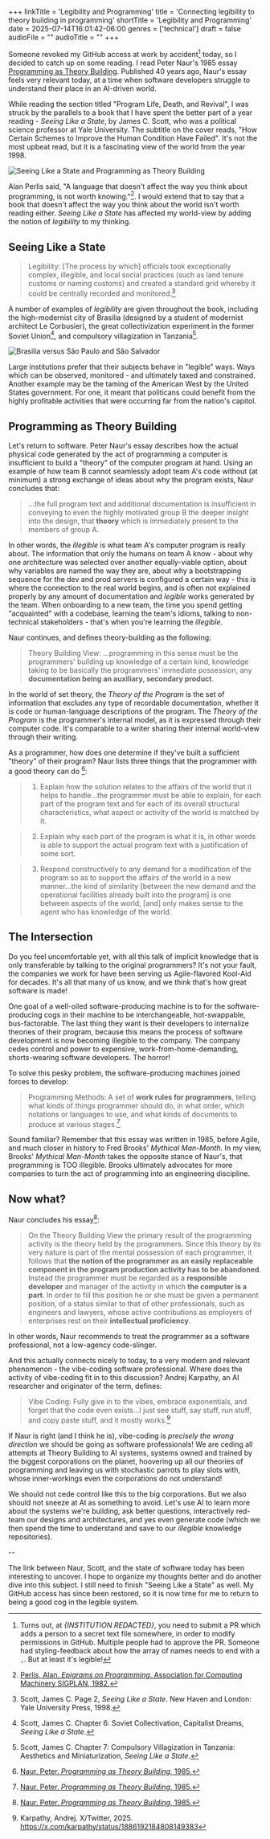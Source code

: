 +++
linkTitle = 'Legibility and Programming'
title = 'Connecting legibility to theory building in programming'
shortTitle = 'Legibility and Programming'
date = 2025-07-14T16:01:42-06:00
genres = ['technical']
draft = false
audioFile = ""
audioTitle = ""
+++

Someone revoked my GitHub access at work by accident[^github-revoked] today, so I decided to catch up on some reading. I read Peter Naur's 1985 essay [Programming as Theory Building](https://pablo.rauzy.name/dev/naur1985programming.pdf). Published 40 years ago, Naur's essay feels very relevant today, at a time when software developers struggle to understand their place in an AI-driven world.

While reading the section titled "Program Life, Death, and Revival", I was struck by the parallels to a book that I have spent the better part of a year reading - *Seeing Like a State*, by James C. Scott, who was a political science professor at Yale University. The subtitle on the cover reads, "How Certain Schemes to Improve the Human Condition Have Failed". It's not the most upbeat read, but it is a fascinating view of the world from the year 1998.

![Seeing Like a State and Programming as Theory Building](book-and-paper.jpg)

Alan Perlis said, "A language that doesn't affect the way you think about programming, is not worth knowing."[^perlis]. I would extend that to say that a book that doesn't affect the way you think about the world isn't worth reading either. *Seeing Like a State* has affected my world-view by adding the notion of *legibility* to my thinking.

## Seeing Like a State

> Legibility: [The process by which] officials took exceptionally complex, illegible, and local social practices (such as land tenure customs or naming customs) and created a standard grid whereby it could be centrally recorded and monitored.[^scott-legibility]

A number of examples of *legibility* are given throughout the book, including the high-modernist city of Brasilia (designed by a student of modernist architect Le Corbusier), the great collectivization experiment in the former Soviet Union[^scott-soviet], and compulsory villagization in Tanzania[^scott-tanzania].

![Brasilia versus São Paulo and São Salvador](brasilia.jpg)

Large institutions prefer that their subjects behave in "legible" ways. Ways which can be observed, monitored - and ultimately taxed and constrained. Another example may be the taming of the American West by the United States government. For one, it meant that politicans could benefit from the highly profitable activities that were occurring far from the nation's capitol.

## Programming as Theory Building

Let's return to software. Peter Naur's essay describes how the actual physical code generated by the act of programming a computer is insufficient to build a "theory" of the computer program at hand. Using an example of how team B cannot seamlessly adopt team A's code without (at minimum) a strong exchange of ideas about why the program exists, Naur concludes that:

> ...the full program text and additional documentation is insufficient in conveying to even the highly motivated group B the deeper insight into the design, that **theory** which is immediately present to the members of group A.

In other words, the *illegible* is what team A's computer program is really about. The information that only the humans on team A know - about why one architecture was selected over another equally-viable option, about why variables are named the way they are, about why a bootstrapping sequence for the dev and prod servers is configured a certain way - this is where the connection to the real world begins, and is often not explained properly by any amount of documentation and *legible* works generated by the team. When onboarding to a new team, the time you spend getting "acquainted" with a codebase, learning the team's idioms, talking to non-technical stakeholders - that's when you're learning the *illegible*.

Naur continues, and defines theory-building as the following:

> Theory Building View: ...programming in this sense must be the programmers' building up knowledge of a certain kind, knowledge taking to be basically the programmers' immediate possession, any **documentation being an auxiliary, secondary product**.

In the world of set theory, the *Theory of the Program* is the set of information that excludes any type of recordable documentation, whether it is code or human-language descriptions of the program. The *Theory of the Program* is the programmer's internal model, as it is expressed through their computer code. It's comparable to a writer sharing their internal world-view through their writing.

As a programmer, how does one determine if they've built a sufficient "theory" of their program? Naur lists three things that the programmer with a good theory can do [^naur]:

> 1) Explain how the solution relates to the affairs of the world that it helps to handle...the programmer must be able to explain, for each part of the program text and for each of its overall structural characteristics, what aspect or activity of the world is matched by it.

> 2) Explain why each part of the program is what it is, in other words is able to support the actual program text with a justification of some sort. 

> 3) Respond constructively to any demand for a modification of the program so as to support the affairs of the world in a new manner...the kind of similarity [between the new demand and the operational facilities already built into the program] is one between aspects of the world, [and] only makes sense to the agent who has knowledge of the world.

## The Intersection

Do you feel uncomfortable yet, with all this talk of implicit knowledge that is only transferable by talking to the original programmers? It's not your fault, the companies we work for have been serving us Agile-flavored Kool-Aid for decades. It's all that many of us know, and we think that's how great software is made!

One goal of a well-oiled software-producing machine is to for the software-producing cogs in their machine to be interchangeable, hot-swappable, bus-factorable. The last thing they want is their developers to internalize theories of their program, because this means the process of software development is now becoming illegible to the company. The company cedes control and power to expensive, work-from-home-demanding, shorts-wearing software developers. The horror!

To solve this pesky problem, the software-producing machines joined forces to develop:

> Programming Methods: A set of **work rules for programmers**, telling what kinds of things programmer should do, in what order, which notations or languages to use, and what kinds of documents to produce at various stages.[^naur]

Sound familiar? Remember that this essay was written in 1985, before Agile, and much closer in history to Fred Brooks' *Mythical Man-Month*. In my view, Brooks' *Mythical Man-Month* takes the opposite stance of Naur's, that programming is TOO illegible. Brooks ultimately advocates for more companies to turn the act of programming into an engineering discipline.

## Now what?

Naur concludes his essay[^naur]:

> On the Theory Building View the primary result of the programming activity is the theory held by the programmers. Since this theory by its very nature is part of the mental possession of each programmer, it follows that **the notion of the programmer as an easily replaceable component in the program production activity has to be abandoned**. Instead the programmer must be regarded as a **responsible developer** and manager of the activity in which **the computer is a part**. In order to fill this position he or she must be given a permanent position, of a status similar to that of other professionals, such as engineers and lawyers, whose active contributions as employers of enterprises rest on their **intellectual proficiency**.

In other words, Naur recommends to treat the programmer as a software professional, not a low-agency code-slinger. 

And this actually connects nicely to today, to a very modern and relevant phenomenon - the vibe-coding software professional. Where does the activity of vibe-coding fit in to this discussion? Andrej Karpathy, an AI researcher and originator of the term, defines:

> Vibe Coding: Fully give in to the vibes, embrace exponentials, and forget that the code even exists...I just see stuff, say stuff, run stuff, and copy paste stuff, and it mostly works.[^karpathy]

If Naur is right (and I think he is), vibe-coding is *precisely the wrong direction* we should be going as software professionals! We are ceding all attempts at Theory Building to AI systems, systems owned and trained by the biggest corporations on the planet, hoovering up all our theories of programming and leaving us with stochastic parrots to play slots with, whose inner-workings even the corporations do not understand! 

We should not cede control like this to the big corporations. But we also should not sneeze at AI as something to avoid. Let's use AI to learn more about the systems we're building, ask better questions, interactively red-team our designs and architectures, and yes even generate code (which we then spend the time to understand and save to our *illegible* knowledge repositories).

--

The link between Naur, Scott, and the state of software today has been interesting to uncover. I hope to organize my thoughts better and do another dive into this subject. I still need to finish "Seeing Like a State" as well. My GitHub access has since been restored, so it is now time for me to return to being a good cog in the legible system.

[^github-revoked]: Turns out, at *{INSTITUTION REDACTED}*, you need to submit a PR which adds a person to a secret text file somewhere, in order to modify permissions in GitHub. Multiple people had to approve the PR. Someone had styling-feedback about how the array of names needs to end with a `,`. But at least it's legible!
[^perlis]: [Perlis, Alan. *Epigrams on Programming*. Association for Computing Machinery SIGPLAN, 1982.](https://www.cs.yale.edu/homes/perlis-alan/quotes.html#:~:text=19.%20A%20language%20that%20doesn%27t%20affect%20the%20way%20you%20think%20about%20programming%2C%20is%20not%20worth%20knowing)
[^scott-legibility]: Scott, James C. Page 2, *Seeing Like a State*. New Haven and London: Yale University Press, 1998. 
[^scott-soviet]: Scott, James C. Chapter 6: Soviet Collectivation, Capitalist Dreams, *Seeing Like a State*.
[^scott-tanzania]: Scott, James C. Chapter 7: Compulsory Villagization in Tanzania: Aesthetics and Miniaturization, *Seeing Like a State*.
[^naur]: [Naur, Peter. *Programming as Theory Building*, 1985.](https://pablo.rauzy.name/dev/naur1985programming.pdf)
[^karpathy]: Karpathy, Andrej. X/Twitter, 2025. https://x.com/karpathy/status/1886192184808149383
